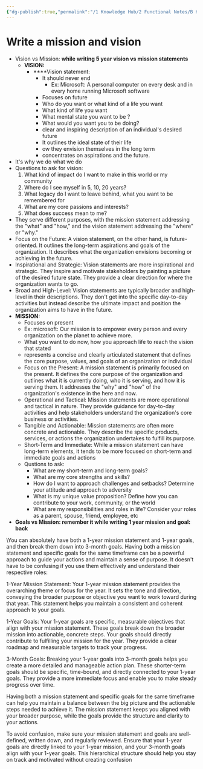 ```yaml
---
{"dg-publish":true,"permalink":"/1 Knowledge Hub/2 Functional Notes/B How To/How to write Vision and Mission/","noteIcon":""}
---
```


# Write a mission and vision

- Vision vs Mission: **while writing 5 year vision vs mission statements**
    - **VISION:**
        - ****Vision statement:
            - It should never end
                - Ex: Microsoft: A personal computer on every desk and in every home running Microsoft software
            - Focuses on future
            - Who do you want or what kind of a life you want
            - What kind of life you want
            - What mental state you want to be ?
            - What would you want you to be doing?
            - clear and inspiring description of an individual's desired future
            - It outlines the ideal state of their life
            - ow they envision themselves in the long term
            - concentrates on aspirations and the future.
- It's why we do what we do
- Questions to ask for vision:
    1. What kind of impact do I want to make in this world or my community
    2. Where do I see myself in 5, 10, 20 years?
    3. What legacy do I want to leave behind, what you want to be remembered for
    4. What are my core passions and interests?
    5. What does success mean to me?
- They serve different purposes, with the mission statement addressing the "what" and "how," and the vision statement addressing the "where" or "why."
- Focus on the Future: A vision statement, on the other hand, is future-oriented. It outlines the long-term aspirations and goals of the organization. It describes what the organization envisions becoming or achieving in the future.
- Inspirational and Strategic: Vision statements are more inspirational and strategic. They inspire and motivate stakeholders by painting a picture of the desired future state. They provide a clear direction for where the organization wants to go.
- Broad and High-Level: Vision statements are typically broader and high-level in their descriptions. They don't get into the specific day-to-day activities but instead describe the ultimate impact and position the organization aims to have in the future.
- **MISSION:**
    - Focuses on present
    - Ex: microsoft: Our mission is to empower every person and every organization on the planet to achieve more.
    - What you want to do now, how you approach life to reach the vision that stated
    - represents a concise and clearly articulated statement that defines the core purpose, values, and goals of an organization or individual
    - Focus on the Present: A mission statement is primarily focused on the present. It defines the core purpose of the organization and outlines what it is currently doing, who it is serving, and how it is serving them. It addresses the "why" and "how" of the organization's existence in the here and now.
    - Operational and Tactical: Mission statements are more operational and tactical in nature. They provide guidance for day-to-day activities and help stakeholders understand the organization's core business or activities.
    - Tangible and Actionable: Mission statements are often more concrete and actionable. They describe the specific products, services, or actions the organization undertakes to fulfill its purpose.
    - Short-Term and Immediate: While a mission statement can have long-term elements, it tends to be more focused on short-term and immediate goals and actions
    - Qustions to ask:
        - What are my short-term and long-term goals?
        - What are my core strengths and skills?
        - How do I want to approach challenges and setbacks? Determine your attitude and approach to adversity
        - What is my unique value proposition? Define how you can contribute to your work, community, or the world
        - What are my responsibilities and roles in life? Consider your roles as a parent, spouse, friend, employee, etc
- **Goals vs Mission: remember it while writing 1 year mission and goal: back**

\You can absolutely have both a 1-year mission statement and 1-year goals, and then break them down into 3-month goals. Having both a mission statement and specific goals for the same timeframe can be a powerful approach to guide your actions and maintain a sense of purpose. It doesn't have to be confusing if you use them effectively and understand their respective roles:

1-Year Mission Statement: Your 1-year mission statement provides the overarching theme or focus for the year. It sets the tone and direction, conveying the broader purpose or objective you want to work toward during that year. This statement helps you maintain a consistent and coherent approach to your goals.

1-Year Goals: Your 1-year goals are specific, measurable objectives that align with your mission statement. These goals break down the broader mission into actionable, concrete steps. Your goals should directly contribute to fulfilling your mission for the year. They provide a clear roadmap and measurable targets to track your progress.

3-Month Goals: Breaking your 1-year goals into 3-month goals helps you create a more detailed and manageable action plan. These shorter-term goals should be specific, time-bound, and directly connected to your 1-year goals. They provide a more immediate focus and enable you to make steady progress over time.

Having both a mission statement and specific goals for the same timeframe can help you maintain a balance between the big picture and the actionable steps needed to achieve it. The mission statement keeps you aligned with your broader purpose, while the goals provide the structure and clarity to your actions.

To avoid confusion, make sure your mission statement and goals are well-defined, written down, and regularly reviewed. Ensure that your 1-year goals are directly linked to your 1-year mission, and your 3-month goals align with your 1-year goals. This hierarchical structure should help you stay on track and motivated without creating confusion